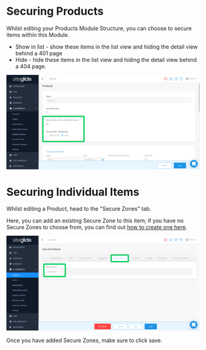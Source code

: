 # Securing Products

Whilst editing your Products Module Structure, you can choose to secure items within this Module.

- Show in list - show these items in the list view and hiding the detail view behind a 401 page
- Hide - hide these items in the list view and hiding the detail view behind a 404 page.

![](/.gitbook/assets/getgist/migrating-assets/products/secure.png)

# Securing Individual Items

Whilst editing a Product, head to the "Secure Zones" tab.

Here, you can add an existing Secure Zone to this item; if you have no Secure Zones to choose from, you can find out [how to create one here](/modules/core-modules/secure-zones/quickstart-secure-zones.md).

![](/.gitbook/assets/getgist/migrating-assets/products/secure2.png)

Once you have added Secure Zones, make sure to click save.